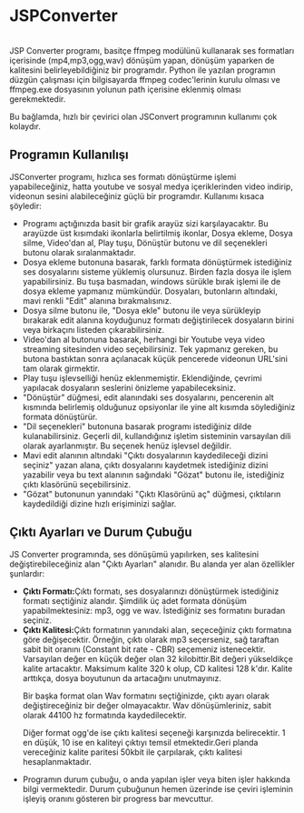 <h1 font size="18"> JSPConverter </h1><br>
JSP Converter programı, basitçe ffmpeg modülünü kullanarak ses formatları içerisinde (mp4,mp3,ogg,wav) dönüşüm yapan, dönüşüm yaparken de kalitesini belirleyebildiğiniz bir programdır. Python ile yazılan programın düzgün çalışması için bilgisayarda ffmpeg codec'lerinin kurulu olması ve ffmpeg.exe dosyasının yolunun path içerisine eklenmiş olması gerekmektedir.
<p>Bu bağlamda, hızlı bir çevirici olan JSConvert programının kullanımı çok kolaydır.</p>
<p></p>
<h2 font size="14">Programın Kullanılışı</h2>
JSConverter programı, hızlıca ses formatı dönüştürme işlemi yapabileceğiniz, hatta youtube ve sosyal medya içeriklerinden video indirip, videonun sesini alabileceğiniz güçlü bir programdır. Kullanımı kısaca şöyledir:
<ul>
  <li>Programı açtığınızda basit bir grafik arayüz sizi karşılayacaktır. Bu arayüzde üst kısımdaki ikonlarla belirtilmiş ikonlar, Dosya ekleme, Dosya silme, Video'dan al, Play tuşu, Dönüştür butonu ve dil seçenekleri butonu olarak sıralanmaktadır.</li>
  <li>Dosya ekleme butonuna basarak, farklı formata dönüştürmek istediğiniz ses dosyalarını sisteme yüklemiş olursunuz. Birden fazla dosya ile işlem yapabilirsiniz. Bu tuşa basmadan, windows sürükle bırak işlemi ile de dosya ekleme yapmanız mümkündür. Dosyaları, butonların altındaki, mavi renkli "Edit" alanına bırakmalısınız.</li>
  <li>Dosya silme butonu ile, "Dosya ekle" butonu ile veya sürükleyip bırakarak edit alanına koyduğunuz formatı değiştirilecek dosyaların birini veya birkaçını listeden çıkarabilirsiniz.</li>
  <li>Video'dan al butonuna basarak, herhangi bir Youtube veya video streaming sitesinden video seçebilirsiniz. Tek yapmanız gereken, bu butona bastıktan sonra açılanacak küçük pencerede videonun URL'sini tam olarak girmektir.</li>
  <li>Play tuşu işlevselliği henüz eklenmemiştir. Eklendiğinde, çevrimi yapılacak dosyaların seslerini önizleme yapabileceksiniz.</li>
  <li>"Dönüştür" düğmesi, edit alanındaki ses dosyalarını, pencerenin alt kısmında belirlemiş olduğunuz opsiyonlar ile yine alt kısımda söylediğiniz formata dönüştürür.</li>
  <li>"Dil seçenekleri" butonuna basarak programı istediğiniz dilde kulanabilirsiniz. Geçerli dil, kullandığınız işletim sisteminin varsayılan dili olarak ayarlanmıştır. Bu seçenek henüz işlevsel değildir.</li>
  <li>Mavi edit alanının altındaki "Çıktı dosyalarının kaydedileceği dizini seçiniz" yazan alana, çıktı dosyalarını kaydetmek istediğiniz dizini yazabilir veya bu text alanının sağındaki "Gözat" butonu ile, istediğiniz çıktı klasörünü seçebilirsiniz.</li>
  <li>"Gözat" butonunun yanındaki "Çıktı Klasörünü aç" düğmesi, çıktıların kaydedildiği dizine hızlı erişiminizi sağlar.</li>
  
</ul>
<h2>Çıktı Ayarları ve Durum Çubuğu</h2>
<p>
  JS Converter programında, ses dönüşümü yapılırken, ses kalitesini değiştirebileceğiniz alan "Çıktı Ayarları" alanıdır. Bu alanda yer alan özellikler şunlardır:
  <ul>
    <li><b>Çıktı Formatı:</b>Çıktı formatı, ses dosyalarınızı dönüştürmek istediğiniz formatı seçtiğiniz alandır. Şimdilik üç adet formata dönüşüm yapabilmektesiniz: mp3, ogg ve wav. İstediğiniz ses formatını buradan seçiniz.</li>
    <li><b>Çıktı Kalitesi:</b>Çıktı formatının yanındaki alan, seçeceğiniz çıktı formatına göre değişecektir. Örneğin, çıktı olarak mp3 seçerseniz, sağ taraftan sabit bit oranını (Constant bit rate - CBR) seçemeniz istenecektir. Varsayılan değer en küçük değer olan 32 kilobittir.Bit değeri yükseldikçe kalite artacaktır. Maksimum kalite 320 k olup, CD kalitesi 128 k'dır. Kalite arttıkça, dosya boyutunun da artacağını unutmayınız.
    <p>Bir başka format olan Wav formatını seçtiğinizde, çıktı ayarı olarak değiştireceğiniz bir değer olmayacaktır. Wav dönüşümleriniz, sabit olarak 44100 hz formatında kaydedilecektir.</p>
    <p>Diğer format ogg'de ise çıktı kalitesi seçeneği karşınızda belirecektir. 1 en düşük, 10 ise en kaliteyi çıktıyı temsil etmektedir.Geri planda vereceğiniz kalite paritesi 50kbit ile çarpılarak, çıktı kalitesi hesaplanmaktadır.</p></li>
    <li>Programın durum çubuğu, o anda yapılan işler veya biten işler hakkında bilgi vermektedir. Durum çubuğunun hemen üzerinde ise çeviri işleminin işleyiş oranını gösteren bir progress bar mevcuttur.</li>
  </ul>
</p>
